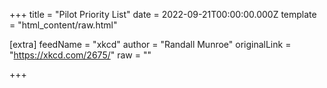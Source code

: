
+++
title = "Pilot Priority List"
date = 2022-09-21T00:00:00.000Z
template = "html_content/raw.html"

[extra]
feedName = "xkcd"
author = "Randall Munroe"
originalLink = "https://xkcd.com/2675/"
raw = ""

+++

